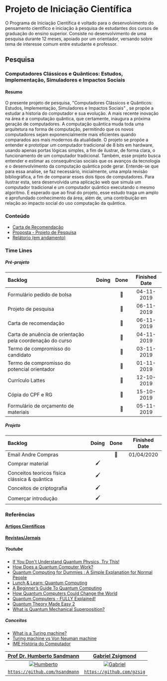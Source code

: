 # Projeto de Iniciação Científica

O Programa de Iniciação Científica é voltado para o desenvolvimento do pensamento científico e iniciação à pesquisa de estudantes dos cursos de graduação do ensino superior. Consiste no desenvolvimento de uma pesquisa durante 12 meses, apoiado por um orientador, versando sobre tema de interesse comum entre estudante e professor.

## Pesquisa
### Computadores Clássicos e Quânticos: Estudos, Implementação, Simuladores e Impactos Sociais

#### Resumo
O presente projeto de pesquisa, "Computadores Clássicos e Quânticos: Estudos, Implementação, Simuladores e Impactos Sociais" , se propõe a estudar a historia do computador e sua evolução. A mais recente inovação na área é a computação quântica, que certamente, inaugura a próxima geração de computadores. A computação quântica muda toda uma arquitetura na forma de computação, permitindo que os novos computadores sejam exponencialmente mais eficientes quando comparados aos mais modernos da atualidade. O projeto se propõe a entender e prototipar um computador tradicional de 8 bits em hardware, usando apenas portas lógicas simples, a fim de ilustrar, de forma clara, o funcionamento de um computador tradicional. Também, esse projeto busca entender e estimar as consequências sociais que os avanços da tecnologia e o desenvolvimento da computação quântica pode gerar. Entende-se que para essa analise, se faz necessário, inicialmente, uma ampla revisão bibliográfica, a fim de comparar esses dois tipos de computadores. Para ilustrar esta, sera desenvolvida uma aplicação web que simula um computador tradicional e um computador quântico executando o mesmo algoritmo. É esperado que ao final do projeto, esse estudo traga um amplo e aprofundado conhecimento da área, além de, uma contribuição em relação ao impacto social do uso computação da quântica.

### Conteúdo

- [Carta de Recomendação](https://drive.google.com/file/d/1MXZkaBesbQW2g_WaWSG85M8X1Zsa3bWK/view?usp=sharing)
- [Proposta  - Projeto de Pesquisa](https://drive.google.com/file/d/1Fj6oEMw1DZtSEohj1P5LZT-rMY8O65uG/view?usp=sharing)
- [Relátorio (em andamento)](relatorio/main.pdf)

### Time Lines 

##### Pré-projeto

|Backlog|Doing|Done|Finished Date|
|:-------------|:------:|:------:|:------:|
|Formulário pedido de bolsa||📄|04-11-2019|
|Projeto de pesquisa||📄|06-11-2019|
|Carta de recomendação||📄|06-11-2019|
|Carta de anuência de orientação pela coordenação do curso||📄|04-11-2019|
|Termo de compromisso do candidato||📄|03-11-2019|
|Termo de compromisso do potencial orientador||📄|01-11-2019|
|Currículo Lattes||📄|12-10-2019|
|Cópia do CPF e RG||📄|15-10-2019|
|Formulário de orçamento de materiais||📄|05-11-2019|

##### Projeto

|Backlog|Doing|Done|Finished Date|
|:-------------|:------:|:------:|:------:|
|Email Andre Compras||📄|01/04/2020|
|Comprar material|🖌|||
|Conceitos teoricos física clássica & quântica|🖌|||
|Conceitos de criptografia|🖌|||
|Comerçar introdução|🖌|||


### Referências

#### [Artigos Científicos](https://drive.google.com/drive/folders/10tr7DVBDXhUS95Yhtqn8QRnDtbjrO6oZ?usp=sharing)
#### [Revistas/Jornais](https://drive.google.com/drive/folders/1tBOv73V5RPcxrWOQVBtOfLLAwgyqQ-u4?usp=sharing)

##### Youtube
- [If You Don't Understand Quantum Physics, Try This!](https://www.youtube.com/watch?v=Usu9xZfabPM)
- [How Does a Quantum Computer Work?](https://www.youtube.com/watch?v=g_IaVepNDT4)
- [Quantum Computing for Dummies : A Simple Explanation for Normal People](https://www.youtube.com/watch?v=lypnkNm0B4A)
- [Lunch & Learn: Quantum Computing](https://www.youtube.com/watch?v=7susESgnDv8)
- [A Beginner’s Guide To Quantum Computing](https://www.youtube.com/watch?v=JRIPV0dPAd4&feature=youtu.be)
- [How Quantum Computers Could Change the World](https://www.youtube.com/watch?v=kEJBxotcxRw&app=desktop)
- [Quantum Computers - FULLY Explained!](https://www.youtube.com/watch?v=PzL-oXxNGVM)
- [Quantum Theory Made Easy 2](https://www.youtube.com/watch?v=FlIrgE5T_g0&feature=youtu.be)
- [What is Quantum Mechanical Superposition?](https://www.youtube.com/watch?v=3E3QT-QU0bw&feature=youtu.be)

##### Conceitos

- [What is a Turing machine?](https://www.cl.cam.ac.uk/projects/raspberrypi/tutorials/turing-machine/one.html)
- [Turing machine vs Von Neuman machine](https://stackoverflow.com/questions/2782014/turing-machine-vs-von-neuman-machine)
- [IME História do Computador](https://www.ime.usp.br/~macmulti/historico/)

 | <a href="https://www.linkedin.com/in/hsandmann/" target="_blank">**Prof Dr. Humberto Sandmann**</a> | <a href="https://www.linkedin.com/in/gzsig/" target="_blank">**Gabriel Zsigmond**</a> |
| :---: |:---:|
| [![Humberto](https://avatars3.githubusercontent.com/u/20843348?s=400&v=4)](https://hsandmann.github.io)    | [![Gabriel](https://avatars0.githubusercontent.com/u/45796046?s=400&u=0c756f32e5b3554fc112a7713b6421ba8e4edac0&v=4)](https://gzsig.io) |
| <a href="https://github.com/hsandmann" target="_blank">`https://github.com/hsandmann`</a> | <a href="https://github.com/gzsig" target="_blank">`https://github.com/gzsig`</a> |
